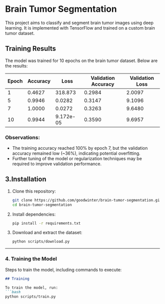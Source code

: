 # Brain Tumor Segmentation

This project aims to classify and segment brain tumor images using deep learning. 
It is implemented with TensorFlow and trained on a custom brain tumor dataset.


## Training Results

The model was trained for 10 epochs on the brain tumor dataset. Below are the results:

| Epoch | Accuracy | Loss    | Validation Accuracy | Validation Loss |
|-------|----------|---------|---------------------|-----------------|
| 1     | 0.4627   | 318.873 | 0.2984              | 2.0097          |
| 5     | 0.9946   | 0.0282  | 0.3147              | 9.1096          |
| 7     | 1.0000   | 0.0272  | 0.3263              | 9.6480          |
| 10    | 0.9944   | 9.172e-05 | 0.3590            | 9.6957          |

### Observations:
- The training accuracy reached 100% by epoch 7, but the validation accuracy remained low (~36%), indicating potential overfitting.
- Further tuning of the model or regularization techniques may be required to improve validation performance.

## 3.Installation

1. Clone this repository:
   ```bash
   git clone https://github.com/goodwinter/brain-tumor-segmentation.git
   cd brain-tumor-segmentation
   
2. Install dependencies:
   ```bash
   pip install -r requirements.txt

4. Download and extract the dataset:
   ```bash
   python scripts/download.py


---

### 4. **Training the Model**
Steps to train the model, including commands to execute:

```markdown
## Training

To train the model, run:
```bash
python scripts/train.py
